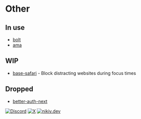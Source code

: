 # Other

## In use

- [bolt](https://github.com/nikitavoloboev/bolt)
- [ama](https://github.com/nikitavoloboev/ama)

## WIP

- [base-safari](https://github.com/nikitavoloboev/base-safari) - Block distracting websites during focus times

## Dropped

- [better-auth-next](https://github.com/nikitavoloboev/better-auth-next)

[![Discord](https://go.nikiv.dev/badge-discord)](https://go.nikiv.dev/discord) [![X](https://go.nikiv.dev/badge-x)](https://x.com/nikitavoloboev) [![nikiv.dev](https://go.nikiv.dev/badge-nikiv)](https://nikiv.dev)
